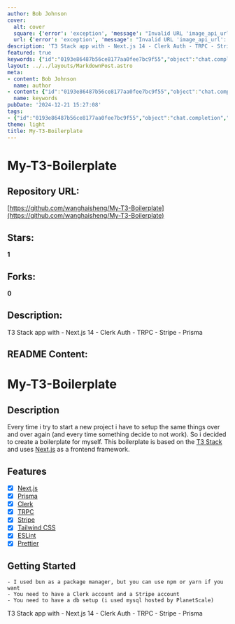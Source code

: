 ```yaml
---
author: Bob Johnson
cover:
  alt: cover
  square: {'error': 'exception', 'message': "Invalid URL 'image_api_url': No scheme supplied. Perhaps you meant https://image_api_url?"}
  url: {'error': 'exception', 'message': "Invalid URL 'image_api_url': No scheme supplied. Perhaps you meant https://image_api_url?"}
description: 'T3 Stack app with - Next.js 14 - Clerk Auth - TRPC - Stripe - Prisma'
featured: true
keywords: {"id":"0193e86487b56ce8177aa0fee7bc9f55","object":"chat.completion","created":1734770722,"model":"Qwen/Qwen2.5-7B-Instruct","choices":[{"index":0,"message":{"role":"assistant","content":"### Keywords\n- My-T3-Boilerplate\n- T3 Stack\n- Next.js\n- Clerk Auth\n- TRPC\n- Stripe\n- Prisma\n- Tailwind CSS\n- ESLint\n- Prettier\n- Bun\n- npm\n- yarn\n- Clerk account\n- Stripe account\n- MySQL\n- PlanetScale\n- boilerplate\n- frontend framework\n\n### Tags\n- #My-T3-Boilerplate\n- #T3Stack\n- #Next.js\n- #Clerk\n- #TRPC\n- #Stripe\n- #Prisma\n- #TailwindCSS\n- #ESLint\n- #Prettier\n- #Bun\n- #npm\n- #yarn\n- #ClerkAccount\n- #StripeAccount\n- #MySQL\n- #PlanetScale\n- #boilerplate\n- #frontend"},"finish_reason":"stop"}],"usage":{"prompt_tokens":355,"completion_tokens":187,"total_tokens":542},"system_fingerprint":""}
layout: ../../layouts/MarkdownPost.astro
meta:
- content: Bob Johnson
  name: author
- content: {"id":"0193e86487b56ce8177aa0fee7bc9f55","object":"chat.completion","created":1734770722,"model":"Qwen/Qwen2.5-7B-Instruct","choices":[{"index":0,"message":{"role":"assistant","content":"### Keywords\n- My-T3-Boilerplate\n- T3 Stack\n- Next.js\n- Clerk Auth\n- TRPC\n- Stripe\n- Prisma\n- Tailwind CSS\n- ESLint\n- Prettier\n- Bun\n- npm\n- yarn\n- Clerk account\n- Stripe account\n- MySQL\n- PlanetScale\n- boilerplate\n- frontend framework\n\n### Tags\n- #My-T3-Boilerplate\n- #T3Stack\n- #Next.js\n- #Clerk\n- #TRPC\n- #Stripe\n- #Prisma\n- #TailwindCSS\n- #ESLint\n- #Prettier\n- #Bun\n- #npm\n- #yarn\n- #ClerkAccount\n- #StripeAccount\n- #MySQL\n- #PlanetScale\n- #boilerplate\n- #frontend"},"finish_reason":"stop"}],"usage":{"prompt_tokens":355,"completion_tokens":187,"total_tokens":542},"system_fingerprint":""}
  name: keywords
pubDate: '2024-12-21 15:27:08'
tags:
- {"id":"0193e86487b56ce8177aa0fee7bc9f55","object":"chat.completion","created":1734770722,"model":"Qwen/Qwen2.5-7B-Instruct","choices":[{"index":0,"message":{"role":"assistant","content":"### Keywords\n- My-T3-Boilerplate\n- T3 Stack\n- Next.js\n- Clerk Auth\n- TRPC\n- Stripe\n- Prisma\n- Tailwind CSS\n- ESLint\n- Prettier\n- Bun\n- npm\n- yarn\n- Clerk account\n- Stripe account\n- MySQL\n- PlanetScale\n- boilerplate\n- frontend framework\n\n### Tags\n- #My-T3-Boilerplate\n- #T3Stack\n- #Next.js\n- #Clerk\n- #TRPC\n- #Stripe\n- #Prisma\n- #TailwindCSS\n- #ESLint\n- #Prettier\n- #Bun\n- #npm\n- #yarn\n- #ClerkAccount\n- #StripeAccount\n- #MySQL\n- #PlanetScale\n- #boilerplate\n- #frontend"},"finish_reason":"stop"}],"usage":{"prompt_tokens":355,"completion_tokens":187,"total_tokens":542},"system_fingerprint":""}
theme: light
title: My-T3-Boilerplate
---
```


# My-T3-Boilerplate

## Repository URL: 
[https://github.com/wanghaisheng/My-T3-Boilerplate](https://github.com/wanghaisheng/My-T3-Boilerplate)

## Stars: 
**1**

## Forks: 
**0**

## Description: 
T3 Stack app with - Next.js 14 - Clerk Auth - TRPC - Stripe - Prisma

## README Content: 
# My-T3-Boilerplate

## Description
Every time i try to start a new project i have to setup the same things over and over again (and every time something decide to not work). So i decided to create a boilerplate for myself. This boilerplate is based on the [T3 Stack](https://t3.gg/) and uses [Next.js](https://nextjs.org/) as a frontend framework.

## Features
- [x] [Next.js](https://nextjs.org/)
- [x] [Prisma](https://www.prisma.io/)
- [x] [Clerk](https://clerk.dev/)
- [x] [TRPC](https://trpc.io/)
- [x] [Stripe](https://stripe.com/)
- [x] [Tailwind CSS](https://tailwindcss.com/)
- [x] [ESLint](https://eslint.org/)
- [x] [Prettier](https://prettier.io/)

## Getting Started

    - I used bun as a package manager, but you can use npm or yarn if you want
    - You need to have a Clerk account and a Stripe account
    - You need to have a db setup (i used mysql hosted by PlanetScale)


 T3 Stack app with - Next.js 14 - Clerk Auth - TRPC - Stripe - Prisma


